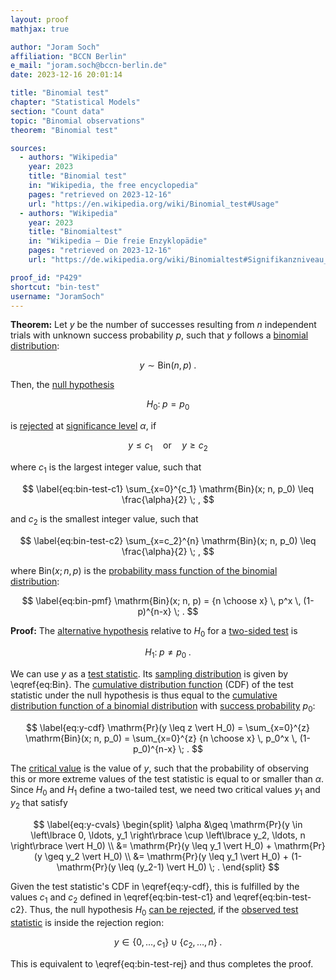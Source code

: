 ```yaml
---
layout: proof
mathjax: true

author: "Joram Soch"
affiliation: "BCCN Berlin"
e_mail: "joram.soch@bccn-berlin.de"
date: 2023-12-16 20:01:14

title: "Binomial test"
chapter: "Statistical Models"
section: "Count data"
topic: "Binomial observations"
theorem: "Binomial test"

sources:
  - authors: "Wikipedia"
    year: 2023
    title: "Binomial test"
    in: "Wikipedia, the free encyclopedia"
    pages: "retrieved on 2023-12-16"
    url: "https://en.wikipedia.org/wiki/Binomial_test#Usage"
  - authors: "Wikipedia"
    year: 2023
    title: "Binomialtest"
    in: "Wikipedia – Die freie Enzyklopädie"
    pages: "retrieved on 2023-12-16"
    url: "https://de.wikipedia.org/wiki/Binomialtest#Signifikanzniveau_und_kritische_Werte"

proof_id: "P429"
shortcut: "bin-test"
username: "JoramSoch"
---
```



**Theorem:** Let $y$ be the number of successes resulting from $n$ independent trials with unknown success probability $p$, such that $y$ follows a [binomial distribution](/D/bin):

$$ \label{eq:Bin}
y \sim \mathrm{Bin}(n,p) \; .
$$

Then, the [null hypothesis](/D/h0)

$$ \label{eq:bin-test-h0}
H_0: \; p = p_0
$$

is [rejected](/D/test) at [significance level](/D/alpha) $\alpha$, if

$$ \label{eq:bin-test-rej}
y \leq c_1 \quad \text{or} \quad y \geq c_2
$$

where $c_1$ is the largest integer value, such that

$$ \label{eq:bin-test-c1}
\sum_{x=0}^{c_1} \mathrm{Bin}(x; n, p_0) \leq \frac{\alpha}{2} \; ,
$$

and $c_2$ is the smallest integer value, such that

$$ \label{eq:bin-test-c2}
\sum_{x=c_2}^{n} \mathrm{Bin}(x; n, p_0) \leq \frac{\alpha}{2} \; ,
$$

where $\mathrm{Bin}(x; n, p)$ is the [probability mass function of the binomial distribution](/P/bin-pmf):

$$ \label{eq:bin-pmf}
\mathrm{Bin}(x; n, p) = {n \choose x} \, p^x \, (1-p)^{n-x} \; .
$$


**Proof:** The [alternative hypothesis](/D/h1) relative to $H_0$ for a [two-sided test](/D/test-tail) is

$$ \label{eq:bin-test-h1}
H_1: \; p \neq p_0 \; .
$$

We can use $y$ as a [test statistic](/D/tstat). Its [sampling distribution](/D/dist-samp) is given by \eqref{eq:Bin}. The [cumulative distribution function](/D/cdf) (CDF) of the test statistic under the null hypothesis is thus equal to the [cumulative distribution function of a binomial distribution](/P/bin-cdf) with [success probability](/D/bin) $p_0$:

$$ \label{eq:y-cdf}
\mathrm{Pr}(y \leq z \vert H_0) = \sum_{x=0}^{z} \mathrm{Bin}(x; n, p_0) = \sum_{x=0}^{z} {n \choose x} \, p_0^x \, (1-p_0)^{n-x} \; .
$$

The [critical value](/D/cval) is the value of $y$, such that the probability of observing this or more extreme values of the test statistic is equal to or smaller than $\alpha$. Since $H_0$ and $H_1$ define a two-tailed test, we need two critical values $y_1$ and $y_2$ that satisfy

$$ \label{eq:y-cvals}
\begin{split}
\alpha &\geq \mathrm{Pr}(y \in \left\lbrace 0, \ldots, y_1 \right\rbrace \cup \left\lbrace y_2, \ldots, n \right\rbrace \vert H_0) \\
&= \mathrm{Pr}(y \leq y_1 \vert H_0) + \mathrm{Pr}(y \geq y_2 \vert H_0) \\
&= \mathrm{Pr}(y \leq y_1 \vert H_0) + (1-\mathrm{Pr}(y \leq (y_2-1) \vert H_0) \; .
\end{split}
$$

Given the test statistic's CDF in \eqref{eq:y-cdf}, this is fulfilled by the values $c_1$ and $c_2$ defined in \eqref{eq:bin-test-c1} and \eqref{eq:bin-test-c2}. Thus, the null hypothesis $H_0$ [can be rejected](/D/cval), if the [observed test statistic](/D/test) is inside the rejection region:

$$ \label{eq:bin-test-rej-qed}
y \in \left\lbrace 0, \ldots, c_1 \right\rbrace \cup \left\lbrace c_2, \ldots, n \right\rbrace \; .
$$

This is equivalent to \eqref{eq:bin-test-rej} and thus completes the proof.